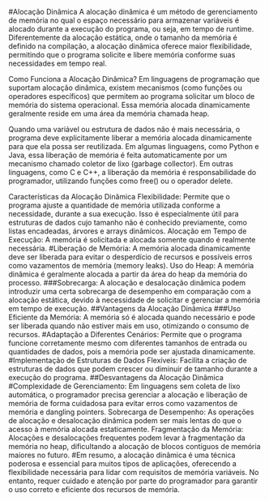 #Alocação Dinâmica
A alocação dinâmica é um método de gerenciamento de memória no qual o espaço necessário para armazenar variáveis é alocado durante a execução do programa, ou seja, em tempo de runtime. Diferentemente da alocação estática, onde o tamanho da memória é definido na compilação, a alocação dinâmica oferece maior flexibilidade, permitindo que o programa solicite e libere memória conforme suas necessidades em tempo real.

Como Funciona a Alocação Dinâmica?
Em linguagens de programação que suportam alocação dinâmica, existem mecanismos (como funções ou operadores específicos) que permitem ao programa solicitar um bloco de memória do sistema operacional. Essa memória alocada dinamicamente geralmente reside em uma área da memória chamada heap.

Quando uma variável ou estrutura de dados não é mais necessária, o programa deve explicitamente liberar a memória alocada dinamicamente para que ela possa ser reutilizada. Em algumas linguagens, como Python e Java, essa liberação de memória é feita automaticamente por um mecanismo chamado coletor de lixo (garbage collector). Em outras linguagens, como C e C++, a liberação da memória é responsabilidade do programador, utilizando funções como free() ou o operador delete.

Características da Alocação Dinâmica
Flexibilidade: Permite que o programa ajuste a quantidade de memória utilizada conforme a necessidade, durante a sua execução. Isso é especialmente útil para estruturas de dados cujo tamanho não é conhecido previamente, como listas encadeadas, árvores e arrays dinâmicos.
Alocação em Tempo de Execução: A memória é solicitada e alocada somente quando é realmente necessária.
#Liberação de Memória: A memória alocada dinamicamente deve ser liberada para evitar o desperdício de recursos e possíveis erros como vazamentos de memória (memory leaks).
Uso do Heap: A memória dinâmica é geralmente alocada a partir da área do heap da memória do processo.
###Sobrecarga: A alocação e desalocação dinâmica podem introduzir uma certa sobrecarga de desempenho em comparação com a alocação estática, devido à necessidade de solicitar e gerenciar a memória em tempo de execução.
##Vantagens da Alocação Dinâmica
###Uso Eficiente da Memória: A memória só é alocada quando necessário e pode ser liberada quando não estiver mais em uso, otimizando o consumo de recursos.
#Adaptação a Diferentes Cenários: Permite que o programa funcione corretamente mesmo com diferentes tamanhos de entrada ou quantidades de dados, pois a memória pode ser ajustada dinamicamente.
#Implementação de Estruturas de Dados Flexíveis: Facilita a criação de estruturas de dados que podem crescer ou diminuir de tamanho durante a execução do programa.
##Desvantagens da Alocação Dinâmica
#Complexidade de Gerenciamento: Em linguagens sem coleta de lixo automática, o programador precisa gerenciar a alocação e liberação de memória de forma cuidadosa para evitar erros como vazamentos de memória e dangling pointers.
Sobrecarga de Desempenho: As operações de alocação e desalocação dinâmica podem ser mais lentas do que o acesso à memória alocada estaticamente.
Fragmentação da Memória: Alocações e desalocações frequentes podem levar à fragmentação da memória no heap, dificultando a alocação de blocos contíguos de memória maiores no futuro.
#Em resumo, a alocação dinâmica é uma técnica poderosa e essencial para muitos tipos de aplicações, oferecendo a flexibilidade necessária para lidar com requisitos de memória variáveis. No entanto, requer cuidado e atenção por parte do programador para garantir o uso correto e eficiente dos recursos de memória.
